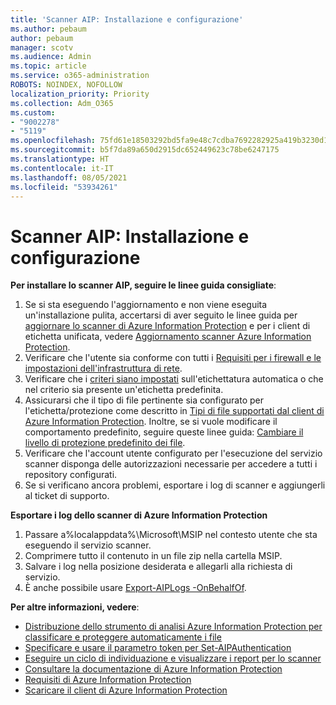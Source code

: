 ```yaml
---
title: 'Scanner AIP: Installazione e configurazione'
ms.author: pebaum
author: pebaum
manager: scotv
ms.audience: Admin
ms.topic: article
ms.service: o365-administration
ROBOTS: NOINDEX, NOFOLLOW
localization_priority: Priority
ms.collection: Adm_O365
ms.custom:
- "9002278"
- "5119"
ms.openlocfilehash: 75fd61e18503292bd5fa9e48c7cdba7692282925a419b3230d17448eab928ba0
ms.sourcegitcommit: b5f7da89a650d2915dc652449623c78be6247175
ms.translationtype: HT
ms.contentlocale: it-IT
ms.lasthandoff: 08/05/2021
ms.locfileid: "53934261"
---
```

# <a name="aip-scanner-installation-and-configuration"></a>Scanner AIP: Installazione e configurazione

**Per installare lo scanner AIP, seguire le linee guida consigliate**:

1. Se si sta eseguendo l'aggiornamento e non viene eseguita un'installazione pulita, accertarsi di aver seguito le linee guida per [aggiornare lo scanner di Azure Information Protection](https://docs.microsoft.com/azure/information-protection/rms-client/client-admin-guide#upgrading-the-azure-information-protection-scanner) e per i client di etichetta unificata, vedere [Aggiornamento scanner Azure Information Protection](https://docs.microsoft.com/azure/information-protection/rms-client/clientv2-admin-guide#upgrading-the-azure-information-protection-scanner).
2. Verificare che l'utente sia conforme con tutti i [Requisiti per i firewall e le impostazioni dell'infrastruttura di rete](https://docs.microsoft.com/azure/information-protection/requirements#firewalls-and-network-infrastructure).
3. Verificare che i [criteri siano impostati](https://docs.microsoft.com/azure/information-protection/configure-policy) sull'etichettatura automatica o che nel criterio sia presente un'etichetta predefinita.
4. Assicurarsi che il tipo di file pertinente sia configurato per l'etichetta/protezione come descritto in [Tipi di file supportati dal client di Azure Information Protection](https://docs.microsoft.com/azure/information-protection/rms-client/client-admin-guide-file-types#supported-file-types-for-classification-and-protection). Inoltre, se si vuole modificare il comportamento predefinito, seguire queste linee guida: [Cambiare il livello di protezione predefinito dei file](https://docs.microsoft.com/azure/information-protection/rms-client/client-admin-guide-file-types#changing-the-default-protection-level-of-files).
5. Verificare che l'account utente configurato per l'esecuzione del servizio scanner disponga delle autorizzazioni necessarie per accedere a tutti i repository configurati.
6. Se si verificano ancora problemi, esportare i log di scanner e aggiungerli al ticket di supporto.

**Esportare i log dello scanner di Azure Information Protection**

1. Passare a%localappdata%\Microsoft\MSIP nel contesto utente che sta eseguendo il servizio scanner.
2. Comprimere tutto il contenuto in un file zip nella cartella MSIP.
3. Salvare i log nella posizione desiderata e allegarli alla richiesta di servizio.
4. È anche possibile usare [Export-AIPLogs -OnBehalfOf](https://docs.microsoft.com/powershell/module/azureinformationprotection/export-aiplogs?view=azureipps).

**Per altre informazioni, vedere**:
- [Distribuzione dello strumento di analisi Azure Information Protection per classificare e proteggere automaticamente i file](https://docs.microsoft.com/azure/information-protection/deploy-aip-scanner)
- [Specificare e usare il parametro token per Set-AIPAuthentication](https://docs.microsoft.com/azure/information-protection/rms-client/client-admin-guide-powershell#specify-and-use-the-token-parameter-for-set-aipauthentication)
- [Eseguire un ciclo di individuazione e visualizzare i report per lo scanner](https://docs.microsoft.com/azure/information-protection/deploy-aip-scanner#run-a-discovery-cycle-and-view-reports-for-the-scanner)
- [Consultare la documentazione di Azure Information Protection](https://docs.microsoft.com/azure/information-protection/what-is-information-protection)
- [Requisiti di Azure Information Protection](https://docs.microsoft.com/azure/information-protection/get-started/requirements)
- [Scaricare il client di Azure Information Protection](https://www.microsoft.com/download/details.aspx?id=53018)
